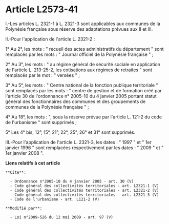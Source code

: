 # Article L2573-41

I.-Les articles L. 2321-1 à L. 2321-3 sont applicables aux communes de la Polynésie française sous réserve des adaptations
prévues aux II et III. 

II.-Pour l'application de l'article L. 2321-2 : 

1° Au 2°, les mots : " recueil des actes administratifs du département " sont remplacés par les mots : " Journal officiel de
la Polynésie française " ; 

2° Au 3°, les mots : " au régime général de sécurité sociale en application de l'article L. 213-25-2, les cotisations aux
régimes de retraites " sont remplacés par le mot : " versées " ; 

3° Au 5°, les mots : " Centre national de la fonction publique territoriale " sont remplacés par les mots : " centre de
gestion et de formation créé par l'article 30 de l'ordonnance n° 2005-10 du 4 janvier 2005 portant statut général des
fonctionnaires des communes et des groupements de communes de la Polynésie française " ; 

4° Au 18°, les mots : ", sous la réserve prévue par l'article L. 121-2 du code de l'urbanisme " sont supprimés ; 

5° Les 4° bis, 12°, 15°, 21°, 22°, 25°, 26° et 31° sont supprimés. 

III.-Pour l'application de l'article L. 2321-3, les dates : " 1997 " et " 1er janvier 1996 " sont remplacées respectivement
par les dates : " 2009 " et " 1er janvier 2008 ".

**Liens relatifs à cet article**

	**Cite**:

	  - Ordonnance n°2005-10 du 4 janvier 2005 - art. 30 (V)
	  - Code général des collectivités territoriales - art. L2321-1 (V)
	  - Code général des collectivités territoriales - art. L2321-2 (V)
	  - Code général des collectivités territoriales - art. L2321-3 (V)
	  - Code de l'urbanisme - art. L121-2 (V)

	**Modifié par**:

	  - Loi n°2009-526 du 12 mai 2009 - art. 97 (V)
